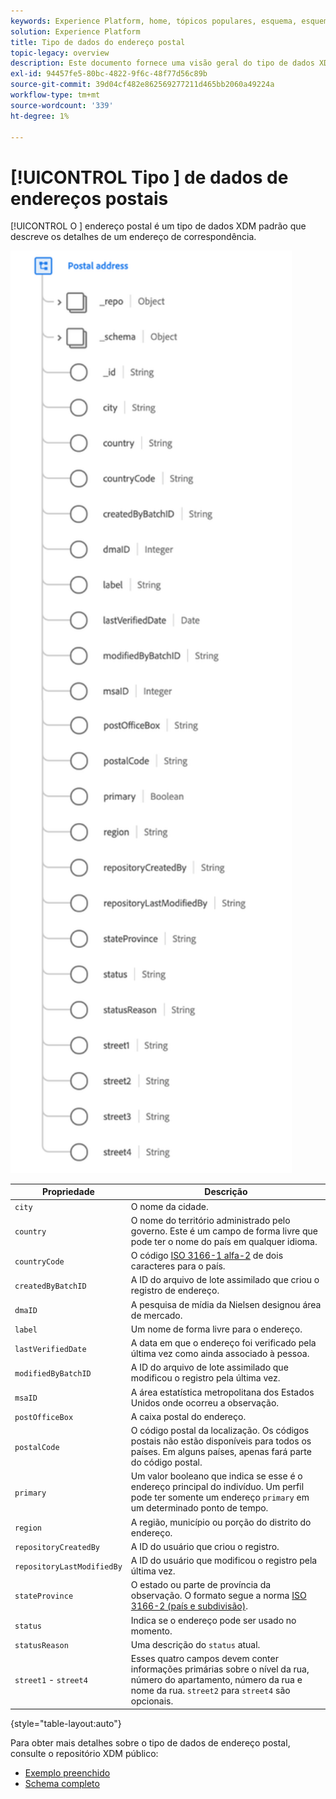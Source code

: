 ```yaml
---
keywords: Experience Platform, home, tópicos populares, esquema, esquema, XDM, campos, esquemas, esquemas, endereço, xdm:endereço, tipo de dados, tipo de dados, tipo de dados;
solution: Experience Platform
title: Tipo de dados do endereço postal
topic-legacy: overview
description: Este documento fornece uma visão geral do tipo de dados XDM de Endereço Postal.
exl-id: 94457fe5-80bc-4822-9f6c-48f77d56c89b
source-git-commit: 39d04cf482e862569277211d465bb2060a49224a
workflow-type: tm+mt
source-wordcount: '339'
ht-degree: 1%

---
```


# [!UICONTROL Tipo ] de dados de endereços postais

[!UICONTROL O ] endereço postal é um tipo de dados XDM padrão que descreve os detalhes de um endereço de correspondência.

<img src="../images/data-types/postal-address.png" width="450" /><br />

| Propriedade | Descrição |
| --- | --- |
| `city` | O nome da cidade. |
| `country` | O nome do território administrado pelo governo. Este é um campo de forma livre que pode ter o nome do país em qualquer idioma. |
| `countryCode` | O código <a href="https://datahub.io/core/country-list">ISO 3166-1 alfa-2</a> de dois caracteres para o país. |
| `createdByBatchID` | A ID do arquivo de lote assimilado que criou o registro de endereço. |
| `dmaID` | A pesquisa de mídia da Nielsen designou área de mercado. |
| `label` | Um nome de forma livre para o endereço. |
| `lastVerifiedDate` | A data em que o endereço foi verificado pela última vez como ainda associado à pessoa. |
| `modifiedByBatchID` | A ID do arquivo de lote assimilado que modificou o registro pela última vez. |
| `msaID` | A área estatística metropolitana dos Estados Unidos onde ocorreu a observação. |
| `postOfficeBox` | A caixa postal do endereço. |
| `postalCode` | O código postal da localização. Os códigos postais não estão disponíveis para todos os países. Em alguns países, apenas fará parte do código postal. |
| `primary` | Um valor booleano que indica se esse é o endereço principal do indivíduo. Um perfil pode ter somente um endereço `primary` em um determinado ponto de tempo. |
| `region` | A região, município ou porção do distrito do endereço. |
| `repositoryCreatedBy` | A ID do usuário que criou o registro. |
| `repositoryLastModifiedBy` | A ID do usuário que modificou o registro pela última vez. |
| `stateProvince` | O estado ou parte de província da observação. O formato segue a norma [ISO 3166-2 (país e subdivisão)](http://www.unece.org/cefact/locode/subdivisions.html). |
| `status` | Indica se o endereço pode ser usado no momento. |
| `statusReason` | Uma descrição do `status` atual. |
| `street1` - `street4` | Esses quatro campos devem conter informações primárias sobre o nível da rua, número do apartamento, número da rua e nome da rua. `street2` para  `street4` são opcionais. |

{style=&quot;table-layout:auto&quot;}

Para obter mais detalhes sobre o tipo de dados de endereço postal, consulte o repositório XDM público:

* [Exemplo preenchido](https://github.com/adobe/xdm/blob/master/components/datatypes/address.example.1.json)
* [Schema completo](https://github.com/adobe/xdm/blob/master/components/datatypes/address.schema.json)

